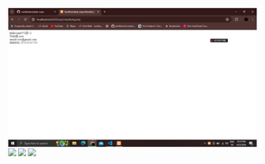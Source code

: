 <picture>
<img src="./img/Screenshot (264).png">
<img src="../img/Screenshot (265).png">
<img src="../img/Screenshot (266).png">
<img src="../img/Screenshot (267).png">
</picture>
